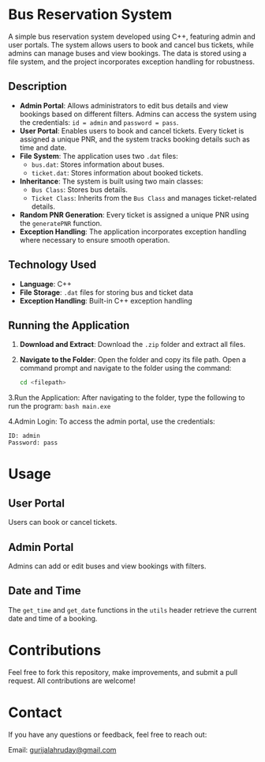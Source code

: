 # Bus Reservation System

A simple bus reservation system developed using C++, featuring admin and user portals. The system allows users to book and cancel bus tickets, while admins can manage buses and view bookings. The data is stored using a file system, and the project incorporates exception handling for robustness.

## Description

- **Admin Portal**: Allows administrators to edit bus details and view bookings based on different filters. Admins can access the system using the credentials: `id = admin` and `password = pass`.
- **User Portal**: Enables users to book and cancel tickets. Every ticket is assigned a unique PNR, and the system tracks booking details such as time and date.
- **File System**: The application uses two `.dat` files:
  - `bus.dat`: Stores information about buses.
  - `ticket.dat`: Stores information about booked tickets.
- **Inheritance**: The system is built using two main classes:
  - `Bus Class`: Stores bus details.
  - `Ticket Class`: Inherits from the `Bus Class` and manages ticket-related details.
- **Random PNR Generation**: Every ticket is assigned a unique PNR using the `generatePNR` function.
- **Exception Handling**: The application incorporates exception handling where necessary to ensure smooth operation.

## Technology Used

- **Language**: C++
- **File Storage**: `.dat` files for storing bus and ticket data
- **Exception Handling**: Built-in C++ exception handling

## Running the Application

1. **Download and Extract**: Download the `.zip` folder and extract all files.
2. **Navigate to the Folder**: 
   Open the folder and copy its file path. Open a command prompt and navigate to the folder using the command:
   
   ```bash
   cd <filepath>
    ```

3.Run the Application: After navigating to the folder, type the following to run the program:
    ```bash
    main.exe
    ```

4.Admin Login: To access the admin portal, use the credentials:

    ID: admin
    Password: pass

# Usage

## User Portal
Users can book or cancel tickets.

## Admin Portal
Admins can add or edit buses and view bookings with filters.

## Date and Time
The `get_time` and `get_date` functions in the `utils` header retrieve the current date and time of a booking.

# Contributions
Feel free to fork this repository, make improvements, and submit a pull request. All contributions are welcome!

# Contact
If you have any questions or feedback, feel free to reach out:

Email: [gurijalahruday@gmail.com](mailto:gurijalahruday@gmail.com)
